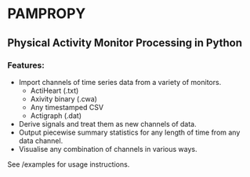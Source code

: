 # PAMPROPY

## Physical Activity Monitor Processing in Python

### Features:

* Import channels of time series data from a variety of monitors. 
	* ActiHeart (.txt)
	* Axivity binary (.cwa)
	* Any timestamped CSV
	* Actigraph (.dat) 
* Derive signals and treat them as new channels of data.
* Output piecewise summary statistics for any length of time from any data channel.
* Visualise any combination of channels in various ways.

See /examples for usage instructions.